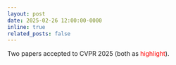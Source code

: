 ```yaml
---
layout: post
date: 2025-02-26 12:00:00-0000
inline: true
related_posts: false
---
```


Two papers accepted to CVPR 2025 (both as <span style="color: red;">highlight</span>).
